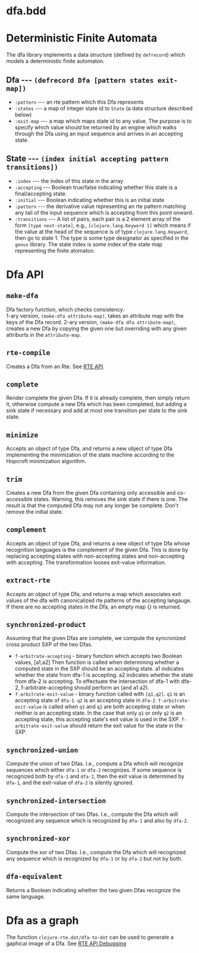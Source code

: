 # dfa.bdd

# Deterministic Finite Automata

The dfa library implements a data structure (defined by `defrecord`)
which models a deterministic finite automaton.

## Dfa --- `(defrecord Dfa [pattern states exit-map])`
* `:pattern` --- an rte pattern which this Dfa represents
* `:states` --- a map of integer state id to `State` (a data structure described below)
* `:exit-map` --- a map which maps state id to any value.  The purpose is to specify which value
should be returned by an engine which walks through the Dfa using an input sequence and
arrives in an accepting state.

## State --- `(index initial accepting pattern transitions])`
* `:index` --- the index of this state in the array
* `:accepting` --- Boolean true/false indicating whether this state is a  final/accepting state.
* `:initial` --- Boolean indicating whether this is an initial state
* `:pattern` --- the derivative value representing an rte pattern matching
any tail of the input sequence which is accepting from this point
onward.
* `:transitions` --- A list of pairs, each pair is a 2 element array of the form
`[type next-state]`, e.g., `[clojure.lang.Keyword 1]`
which means if the value at the head of the sequence is of type
`clojure.lang.Keyword`, then go to state 1.  The type is some type designator
as specified in the `genus` library.  The state index is some index of the state
map representing the finite atomaton.

# Dfa API

## `make-dfa` 
Dfa factory function, which checks consistency.  
1-ary version, `(make-dfa attribute-map)`, takes an attribute map with the keys of the Dfa record.
2-ary version, `(make-dfa dfa attribute-map)`, creates a new Dfa by copying the given one but overriding
with any given attriburts in the `attribute-map`.
## `rte-compile`
Creates a Dfa from an Rte.  See [RTE API](api.md).
## `complete `
Render complete the given Dfa.
If it is already complete, then simply return it,
otherwise compute a new Dfa which has been completed, but
adding a sink state if necessary and add at most one transition
per state to the sink state.

## `minimize`
Accepts an object of type Dfa, and returns a new object of type Dfa
implementing the minimization of the state machine according to the
Hopcroft minimization algorithm.

## `trim`
Creates a new Dfa from the given Dfa containing only accessible and co-accessible
states.  Warning, this removes the sink state if there is one.  The result is
that the computed Dfa may not any longer be complete.
Don't remove the initial state.

## `complement`
Accepts an object of type Dfa, and returns a new object of type Dfa
whose recognition languages is the complement of the given Dfa.
This is done by replacing accepting states with non-accepting states
and non-accepting with accepting.  The transformation looses exit-value
information.

## `extract-rte`
Accepts an object of type Dfa, and returns a map which associates
exit values of the dfa with canonicalized rte patterns of the accepting
langauge. If there are no accepting states in the Dfa, an empty map {}
is returned.

## `synchronized-product`
Assuming that the given Dfas are complete, we compute the syncronized cross product SXP
of the two Dfas.
*  `f-arbitrate-accepting` - binary function which accepts two Boolean values, [a1,a2]
Then function is called when determining whether a computed state in the SXP
should be an accepting state.  a1 indicates whether the state from dfa-1 is
accepting.  a2 indicates whether the state from dfa-2 is accepting.
To effectuate the intersection of dfa-1 with dfa-2, f-arbitrate-accepting should
perform an (and a1 a2).
* `f-arbitrate-exit-value` - binary function called with `[q1,q2]`.  `q1` is an accepting state
of `dfa-1`.  `q2` is an accepting state in `dfa-2`.
`f-arbitrate-exit-value` is called when `q1` and `q2` are both accepting state or
when neither is an accepting state.   In the case that only `q1` or only `q2`
is an accepting state, this accepting state's exit value is used in the SXP.
`f-arbitrate-exit-value` should return the exit value for the state in the SXP.

## `synchronized-union`
Compute the union of two Dfas.  I.e., compute a Dfa which
will recognize sequences which either `dfa-1` or `dfa-2` recognizes.
If some sequence is recognized both by `dfa-1` and `dfa-2`, then
the exit value is determined by `dfa-1`, and the exit-value of
`dfa-2` is silently ignored.

## `synchronized-intersection`
Compute the intersection of two Dfas. I.e., compute the Dfa which
will recognized any sequence which is recognized by `dfa-1` and also
by `dfa-2`.

## `synchronized-xor`
Compute the xor of two Dfas. I.e., compute the Dfa which
will recognized any sequence which is recognized by `dfa-1` or
by `dfa-2` but not by both.

## `dfa-equivalent`
Returns a Boolean indicating whether the two given Dfas
recognize the same language.

# Dfa as a graph

The function `clojure-rte.dot/dfa-to-dot` can be used to generate a gaphical
image of a Dfa.  See [RTE API Debugging](api.md/#debugging)
